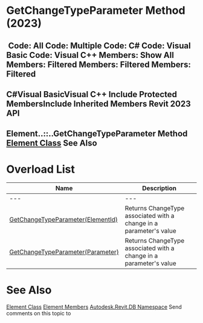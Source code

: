 # GetChangeTypeParameter Method (2023)

﻿
 Code: All Code: Multiple Code: C# Code: Visual Basic Code: Visual C++  Members: Show All Members: Filtered Members: Filtered Members: Filtered   
---  
C#Visual BasicVisual C++
Include Protected MembersInclude Inherited Members
Revit 2023 API  
---  
Element..::..GetChangeTypeParameter Method   
[Element Class](eb16114f-69ea-f4de-0d0d-f7388b105a16.md "Element Class") See Also  
---  
# Overload List
| Name | Description |
| --- | --- |
| --- | --- | --- |
| [GetChangeTypeParameter(ElementId)](6b0460f6-8db3-970c-d2d9-a1b5e470eb1e.md "GetChangeTypeParameter Method \(ElementId\)") | Returns ChangeType associated with a change in a parameter's value |
| [GetChangeTypeParameter(Parameter)](19ee7026-0e04-5bd2-b046-b14b59d4bc4e.md "GetChangeTypeParameter Method \(Parameter\)") | Returns ChangeType associated with a change in a parameter's value |

# See Also
[Element Class](eb16114f-69ea-f4de-0d0d-f7388b105a16.md "Element Class")
[Element Members](671c33f6-169b-17ca-583b-42f9df50ace5.md "Element Members")
[Autodesk.Revit.DB Namespace](87546ba7-461b-c646-cbb1-2cb8f5bff8b2.md "Autodesk.Revit.DB Namespace")
Send comments on this topic to 